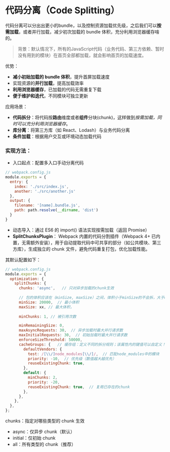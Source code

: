 
# 代码分离（Code Splitting）
代码分离可以分出出更小的bundle，以及控制资源加载优先级，之后我们可以**按需加载**，或者并行加载，减少初次加载的 bundle 体积，充分利用浏览器缓存啥的。

> 背景：默认情况下，所有的JavaScript代码（业务代码、第三方依赖、暂时没有用到的模块）在首页全部都加载，就会影响首页的加载速度​。

优势：
* **减小初始加载的 bundle 体积**，提升首屏加载速度
* 实现资源的**并行加载**，提高加载效率
* **利用浏览器缓存**，已加载的代码无需重复下载
* **便于维护和迭代**，不同模块可独立更新

应用场景：
* **代码拆分**：将代码按**路由**维度或者**组件**分块(chunk)，这样做到*按需加载，同时可以充分利用浏览器缓存*​。
* **库分离**：将第三方库（如 React、Lodash）与业务代码分离
* **条件加载**：根据用户交互或环境动态加载代码

### 实现方法：
* 入口起点：配置多入口手动分离代码
```js
// webpack.config.js
module.exports = {
  entry: {
    index: './src/index.js',
    another: './src/another.js'
  },
  output: {
    filename: '[name].bundle.js',
    path: path.resolve(__dirname, 'dist')
  }
}
```
* 动态导入：通过 ES6 的 import() 语法实现按需加载（返回 Promise）
* **SplitChunksPlugin**： Webpack 内置的代码分割插件（Webpack 4+ 已内置，无需额外安装），用于自动提取代码中可共享的部分（如公共模块、第三方库），生成独立的 chunk 文件，避免代码重复打包，优化加载性能。

其默认配置如下：
```js
// webpack.config.js
module.exports = {
  optimization: {
    splitChunks: {
      chunks: 'async',   // 只对异步加载的chunk生效
      
      // 包的体积应该在（minSize, maxSize）之间，体积小于minSize的不会拆，大于maxSize的会被拆
      minSize: 20000,  // 最小体积
      maxSize: xx, // 最大体积，
      
      minChunks: 1, // 被引用次数

      minRemainingSize: 0,
      maxAsyncRequests: 30,  // 异步加载时最大并行请求数
      maxInitialRequests: 30,  // 初始加载时最大并行请求数
      enforceSizeThreshold: 50000,
      cacheGroups: {   // 缓存组：定义不同的拆分规则；该属性内的键值可以自定义！
        defaultVendors: {
          test: /[\\/]node_modules[\\/]/,  // 匹配node_modules中的模块
          priority: -10,  // 优先级（数值越大越优先）
          reuseExistingChunk: true,
        },
        default: {
          minChunks: 2,
          priority: -20,
          reuseExistingChunk: true,  // 复用已存在的chunk
        },
      },
    },
  },
};
```
chunks：指定对哪些类型的 chunk 生效
* async：仅异步 chunk（默认）
* initial：仅初始 chunk
* all：所有类型的 chunk（推荐）